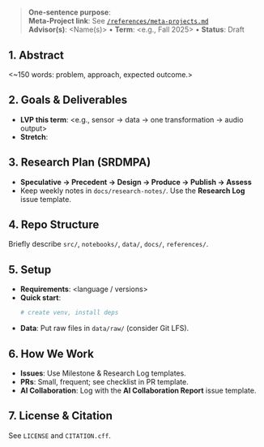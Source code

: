 # <Project Title>

> **One-sentence purpose**: <why this matters in the CHI ecosystem>  
> **Meta-Project link**: See [`/references/meta-projects.md`](references/meta-projects.md)  
> **Advisor(s)**: <Name(s)> • **Term**: <e.g., Fall 2025> • **Status**: Draft

## 1. Abstract
<~150 words: problem, approach, expected outcome.>

## 2. Goals & Deliverables
- **LVP this term**: <e.g., sensor → data → one transformation → audio output>
- **Stretch**: <optional>

## 3. Research Plan (SRDMPA)
- **Speculative → Precedent → Design → Produce → Publish → Assess**
- Keep weekly notes in `docs/research-notes/`. Use the **Research Log** issue template.

## 4. Repo Structure
Briefly describe `src/`, `notebooks/`, `data/`, `docs/`, `references/`.

## 5. Setup
- **Requirements**: <language / versions>
- **Quick start**:
  ```bash
  # create venv, install deps
  ```
- **Data**: Put raw files in `data/raw/` (consider Git LFS).

## 6. How We Work

- **Issues**: Use Milestone & Research Log templates.
- **PRs**: Small, frequent; see checklist in PR template.
- **AI Collaboration**: Log with the **AI Collaboration Report** issue template.

## 7. License & Citation

See `LICENSE` and `CITATION.cff`.